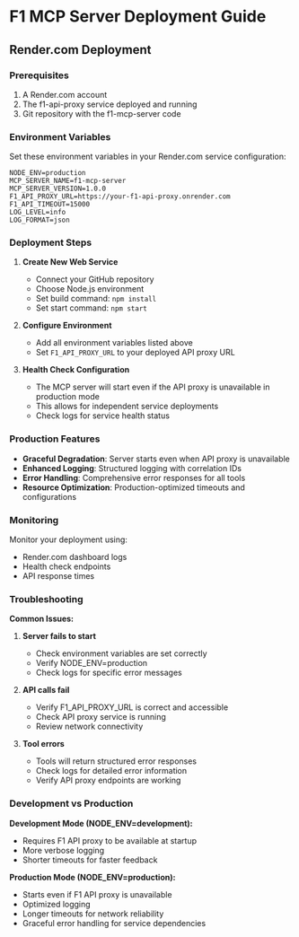 # F1 MCP Server Deployment Guide

## Render.com Deployment

### Prerequisites

1. A Render.com account
2. The f1-api-proxy service deployed and running
3. Git repository with the f1-mcp-server code

### Environment Variables

Set these environment variables in your Render.com service configuration:

```
NODE_ENV=production
MCP_SERVER_NAME=f1-mcp-server
MCP_SERVER_VERSION=1.0.0
F1_API_PROXY_URL=https://your-f1-api-proxy.onrender.com
F1_API_TIMEOUT=15000
LOG_LEVEL=info
LOG_FORMAT=json
```

### Deployment Steps

1. **Create New Web Service**

   - Connect your GitHub repository
   - Choose Node.js environment
   - Set build command: `npm install`
   - Set start command: `npm start`

2. **Configure Environment**

   - Add all environment variables listed above
   - Set `F1_API_PROXY_URL` to your deployed API proxy URL

3. **Health Check Configuration**
   - The MCP server will start even if the API proxy is unavailable in production mode
   - This allows for independent service deployments
   - Check logs for service health status

### Production Features

- **Graceful Degradation**: Server starts even when API proxy is unavailable
- **Enhanced Logging**: Structured logging with correlation IDs
- **Error Handling**: Comprehensive error responses for all tools
- **Resource Optimization**: Production-optimized timeouts and configurations

### Monitoring

Monitor your deployment using:

- Render.com dashboard logs
- Health check endpoints
- API response times

### Troubleshooting

**Common Issues:**

1. **Server fails to start**

   - Check environment variables are set correctly
   - Verify NODE_ENV=production
   - Check logs for specific error messages

2. **API calls fail**

   - Verify F1_API_PROXY_URL is correct and accessible
   - Check API proxy service is running
   - Review network connectivity

3. **Tool errors**
   - Tools will return structured error responses
   - Check logs for detailed error information
   - Verify API proxy endpoints are working

### Development vs Production

**Development Mode (NODE_ENV=development):**

- Requires F1 API proxy to be available at startup
- More verbose logging
- Shorter timeouts for faster feedback

**Production Mode (NODE_ENV=production):**

- Starts even if F1 API proxy is unavailable
- Optimized logging
- Longer timeouts for network reliability
- Graceful error handling for service dependencies
